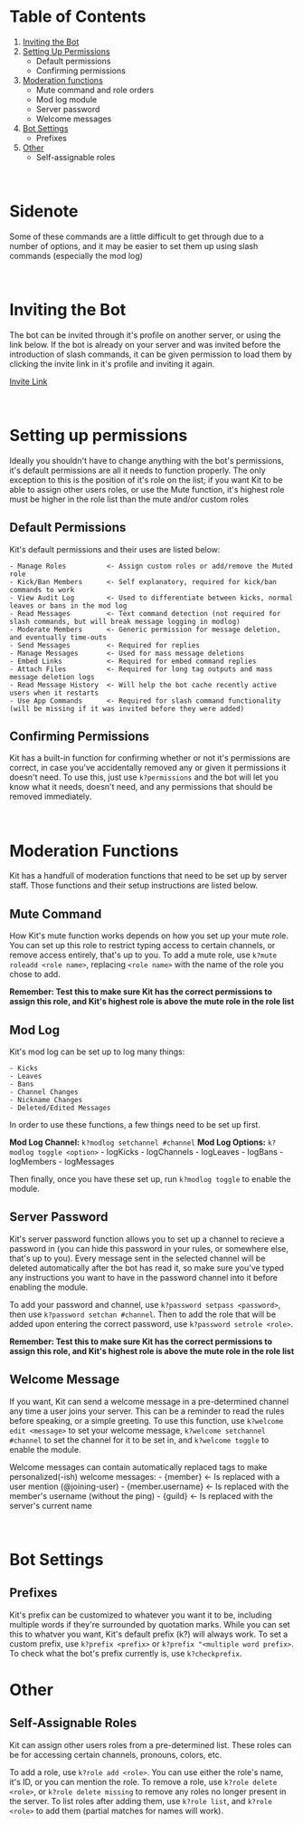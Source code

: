 # Table of Contents
 1. [Inviting the Bot](https://github.com/2tuu/Kit/blob/master/docs/setup.md#inviting-the-bot)
 2. [Setting Up Permissions](https://github.com/2tuu/Kit/blob/master/docs/setup.md#setting-up-permissions)
    - Default permissions
    - Confirming permissions
 3. [Moderation functions](https://github.com/2tuu/Kit/blob/master/docs/setup.md#moderation-functions)
    - Mute command and role orders
    - Mod log module
    - Server password
    - Welcome messages
4. [Bot Settings](https://github.com/2tuu/Kit/blob/master/docs/setup.md#bot-settings)
    - Prefixes
5. [Other](https://github.com/2tuu/Kit/blob/master/docs/setup.md#other)
    - Self-assignable roles
<br>

# Sidenote
Some of these commands are a little difficult to get through due to a number of options, and it may be easier to set them up using slash commands (especially the mod log)

<br>

# Inviting the Bot
The bot can be invited through it's profile on another server, or using the link below.
If the bot is already on your server and was invited before the introduction of slash commands, it can be given permission to load them by clicking the invite link in it's profile and inviting it again.

[Invite Link](https://discord.com/api/oauth2/authorize?client_id=435855803363360779&permissions=1514244795590&scope=bot%20applications.commands)

<br>

# Setting up permissions
Ideally you shouldn't have to change anything with the bot's permissions, it's default permissions are all it needs to function properly. The only exception to this is the position of it's role on the list; if you want Kit to be able to assign other users roles, or use the Mute function, it's highest role must be higher in the role list than the mute and/or custom roles

## Default Permissions
Kit's default permissions and their uses are listed below:

    - Manage Roles          <- Assign custom roles or add/remove the Muted role
    - Kick/Ban Members      <- Self explanatory, required for kick/ban commands to work
    - View Audit Log        <- Used to differentiate between kicks, normal leaves or bans in the mod log
    - Read Messages         <- Text command detection (not required for slash commands, but will break message logging in modlog)
    - Moderate Members      <- Generic permission for message deletion, and eventually time-outs
    - Send Messages         <- Required for replies
    - Manage Messages       <- Used for mass message deletions
    - Embed Links           <- Required for embed command replies
    - Attach Files          <- Required for long tag outputs and mass message deletion logs
    - Read Message History  <- Will help the bot cache recently active users when it restarts
    - Use App Commands      <- Required for slash command functionality (will be missing if it was invited before they were added)

## Confirming Permissions
Kit has a built-in function for confirming whether or not it's permissions are correct, in case you've accidentally removed any or given it permissions it doesn't need.
To use this, just use `k?permissions` and the bot will let you know what it needs, doesn't need, and any permissions that should be removed immediately.

<br>

# Moderation Functions
Kit has a handfull of moderation functions that need to be set up by server staff. Those functions and their setup instructions are listed below.

## Mute Command
How Kit's mute function works depends on how you set up your mute role. You can set up this role to restrict typing access to certain channels, or remove access entirely, that's up to you.
To add a mute role, use `k?mute roleadd <role name>`, replacing `<role name>` with the name of the role you chose to add.

**Remember: Test this to make sure Kit has the correct permissions to assign this role, and Kit's highest role is above the mute role in the role list**

## Mod Log
Kit's mod log can be set up to log many things:

    - Kicks
    - Leaves
    - Bans
    - Channel Changes
    - Nickname Changes
    - Deleted/Edited Messages

In order to use these functions, a few things need to be set up first.

**Mod Log Channel:** `k?modlog setchannel #channel`
**Mod Log Options:** `k?modlog toggle <option>`
    - logKicks
    - logChannels
    - logLeaves
    - logBans
    - logMembers
    - logMessages

Then finally, once you have these set up, run `k?modlog toggle` to enable the module.

## Server Password
Kit's server password function allows you to set up a channel to recieve a password in (you can hide this password in your rules, or somewhere else, that's up to you).
Every message sent in the selected channel will be deleted automatically after the bot has read it, so make sure you've typed any instructions you want to have in the password channel into it before enabling the module.

To add your password and channel, use `k?password setpass <password>`, then use `k?password setchan #channel`. Then to add the role that will be added upon entering the correct password, use `k?password setrole <role>`.

**Remember: Test this to make sure Kit has the correct permissions to assign this role, and Kit's highest role is above the mute role in the role list**

## Welcome Message
If you want, Kit can send a welcome message in a pre-determined channel any time a user joins your server. This can be a reminder to read the rules before speaking, or a simple greeting.
To use this function, use `k?welcome edit <message>` to set your welcome message, `k?welcome setchannel #channel` to set the channel for it to be set in, and `k?welcome toggle` to enable the module.

Welcome messages can contain automatically replaced tags to make personalized(-ish) welcome messages:
    - {member}          <- Is replaced with a user mention (@joining-user)
    - {member.username} <- Is replaced with the member's username (without the ping)
    - {guild}           <- Is replaced with the server's current name

<br>

# Bot Settings

## Prefixes
Kit's prefix can be customized to whatever you want it to be, including multiple words if they're surrounded by quotation marks. While you can set this to whatver you want, Kit's default prefix (k?) will always work.
To set a custom prefix, use `k?prefix <prefix>` or `k?prefix "<multiple word prefix>`. To check what the bot's prefix currently is, use `k?checkprefix`.
<br>

# Other

## Self-Assignable Roles
Kit can assign other users roles from a pre-determined list. These roles can be for accessing certain channels, pronouns, colors, etc.

To add a role, use `k?role add <role>`. You can use either the role's name, it's ID, or you can mention the role.
To remove a role, use `k?role delete <role>`, or `k?role delete missing` to remove any roles no longer present in the server.
To list roles after adding them, use `k?role list`, and `k?role <role>` to add them (partial matches for names will work).